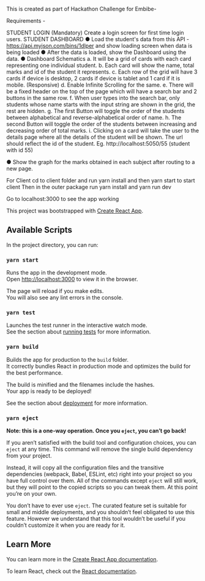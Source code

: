 This is created as part of Hackathon Challenge for Embibe- 

Requirements - 

STUDENT LOGIN (Mandatory)
Create a login screen for first time login users.
STUDENT DASHBOARD
● Load the student's data from this API - https://api.myjson.com/bins/1dlper and show loading screen
when data is being loaded
● After the data is loaded, show the Dashboard using the data.
● Dashboard Schematics
a. It will be a grid of cards with each card representing one individual student.
b. Each card will show the name, total marks and id of the student it represents.
c. Each row of the grid will have 3 cards if device is desktop, 2 cards if device is tablet and 1
card if it is mobile. (Responsive)
d. Enable Infinite Scrolling for the same.
e. There will be a fixed header on the top of the page which will have a search bar and 2 buttons
in the same row.
f. When user types into the search bar, only students whose name starts with the input string
are shown in the grid, the rest are hidden.
g. The first Button will toggle the order of the students between alphabetical and
reverse-alphabetical order of name.
h. The second Button will toggle the order of the students between increasing and decreasing
order of total marks.
i. Clicking on a card will take the user to the details page where all the details of the student will
be shown. The url should reflect the id of the student. Eg. http://localhost:5050/55 (student
with id 55)

● Show the graph for the marks obtained in each subject after routing to a new page.

For Client cd to client folder and run yarn install and then yarn start to start client
Then in the outer package run yarn install and yarn run dev

Go to localhost:3000 to see the app working

This project was bootstrapped with [Create React App](https://github.com/facebook/create-react-app).

## Available Scripts

In the project directory, you can run:

### `yarn start`

Runs the app in the development mode.<br />
Open [http://localhost:3000](http://localhost:3000) to view it in the browser.

The page will reload if you make edits.<br />
You will also see any lint errors in the console.

### `yarn test`

Launches the test runner in the interactive watch mode.<br />
See the section about [running tests](https://facebook.github.io/create-react-app/docs/running-tests) for more information.

### `yarn build`

Builds the app for production to the `build` folder.<br />
It correctly bundles React in production mode and optimizes the build for the best performance.

The build is minified and the filenames include the hashes.<br />
Your app is ready to be deployed!

See the section about [deployment](https://facebook.github.io/create-react-app/docs/deployment) for more information.

### `yarn eject`

**Note: this is a one-way operation. Once you `eject`, you can’t go back!**

If you aren’t satisfied with the build tool and configuration choices, you can `eject` at any time. This command will remove the single build dependency from your project.

Instead, it will copy all the configuration files and the transitive dependencies (webpack, Babel, ESLint, etc) right into your project so you have full control over them. All of the commands except `eject` will still work, but they will point to the copied scripts so you can tweak them. At this point you’re on your own.

You don’t have to ever use `eject`. The curated feature set is suitable for small and middle deployments, and you shouldn’t feel obligated to use this feature. However we understand that this tool wouldn’t be useful if you couldn’t customize it when you are ready for it.

## Learn More

You can learn more in the [Create React App documentation](https://facebook.github.io/create-react-app/docs/getting-started).

To learn React, check out the [React documentation](https://reactjs.org/).
